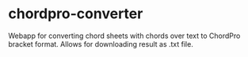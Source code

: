 # chordpro-converter

Webapp for converting chord sheets with chords over text to ChordPro bracket format. Allows for downloading result as .txt file.

